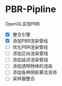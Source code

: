 # PBR-Pipline
OpenGL实现PRB

- [x] 整合引擎
- [x] 添加PBR渲染管线
- [ ] 优化PBR渲染管线
- [ ] 添加正向渲染管线
- [ ] 添加延迟渲染管线
- [ ] 添加透明物体的渲染
- [ ] 添加各种阴影算法支持
- [ ] 采样器整合
